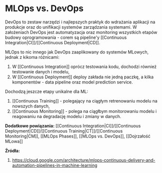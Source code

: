 # MLOps vs. DevOps

DevOps to zestaw narzędzi i najlepszych praktyk do wdrażania aplikacji na produkcje oraz do unifikacji systemów zarządzania systemami. W założeniach DevOps jest automatyzacja oraz monitoring wszystkich etapów budowy oprogramowania - corem są pipeline'y [[Continuous Integration|CI]]/[[Continuous Deployment|CD]].

MLOps to nic innego jak DevOps zaaplikowany do systemów MLowych, jednak z kikoma różnicami:

1.  W [[Continuous Integration]] oprócz testowania kodu, dochodzi również testowanie danych i modelu,
2. W [[Continuous Deployment]] deploy zakłada nie jedną paczkę, a kilka komponentów - data pipeline oraz model prediction service.

Dochodzą jeszcze etapy unikalne dla ML:

1. [[Continuous Training]] - polegający na ciągłym retrenowaniu modelu na nowszych danych,
2. [[Continuous Monitoring]] - polega na ciągłbym monitorowaniu modelu i reagowaniu na degradację modelu i zmiany w danych.

**Dodatkowe powiązania:**
[[Continuous Integration|CI]]/[[Continuous Deployment|CD]]/[[Continuous Training|CT]]/[[Continuous Monitoring|CM]], [[MLOps Phases]], [[MLOps vs. DevOps]], [[Dojrzałość MLowa]]

**Źródła:**
1. https://cloud.google.com/architecture/mlops-continuous-delivery-and-automation-pipelines-in-machine-learning

